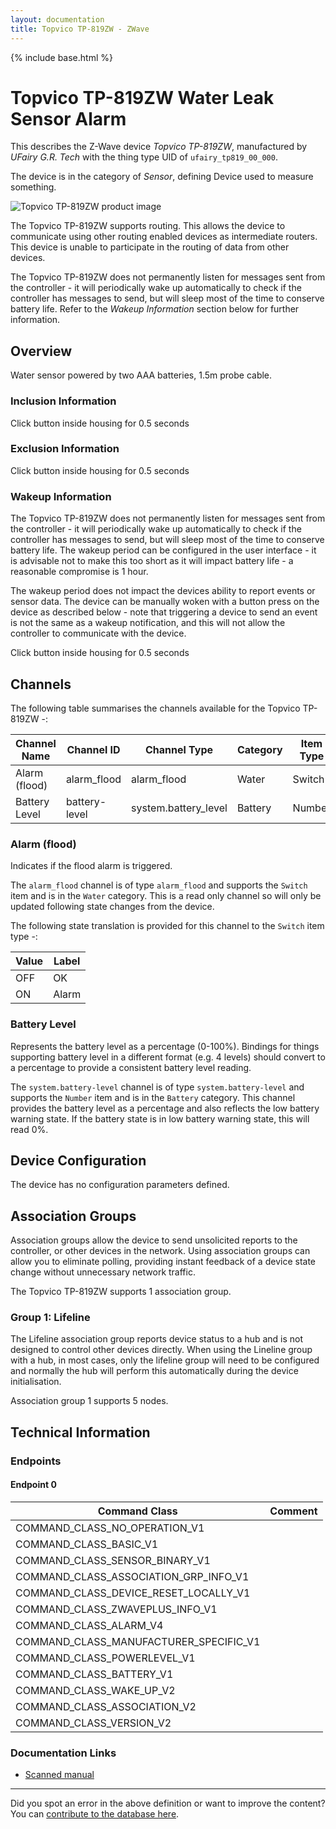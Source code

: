 ```yaml
---
layout: documentation
title: Topvico TP-819ZW - ZWave
---
```


{% include base.html %}

# Topvico TP-819ZW Water Leak Sensor Alarm
This describes the Z-Wave device *Topvico TP-819ZW*, manufactured by *UFairy G.R. Tech* with the thing type UID of ```ufairy_tp819_00_000```.

The device is in the category of *Sensor*, defining Device used to measure something.

![Topvico TP-819ZW product image](https://www.cd-jackson.com/zwave_device_uploads/909/909_default.jpg)


The Topvico TP-819ZW supports routing. This allows the device to communicate using other routing enabled devices as intermediate routers.  This device is unable to participate in the routing of data from other devices.

The Topvico TP-819ZW does not permanently listen for messages sent from the controller - it will periodically wake up automatically to check if the controller has messages to send, but will sleep most of the time to conserve battery life. Refer to the *Wakeup Information* section below for further information.

## Overview

Water sensor powered by two AAA batteries, 1.5m probe cable.

### Inclusion Information

Click button inside housing for 0.5 seconds

### Exclusion Information

Click button inside housing for 0.5 seconds

### Wakeup Information

The Topvico TP-819ZW does not permanently listen for messages sent from the controller - it will periodically wake up automatically to check if the controller has messages to send, but will sleep most of the time to conserve battery life. The wakeup period can be configured in the user interface - it is advisable not to make this too short as it will impact battery life - a reasonable compromise is 1 hour.

The wakeup period does not impact the devices ability to report events or sensor data. The device can be manually woken with a button press on the device as described below - note that triggering a device to send an event is not the same as a wakeup notification, and this will not allow the controller to communicate with the device.


Click button inside housing for 0.5 seconds

## Channels

The following table summarises the channels available for the Topvico TP-819ZW -:

| Channel Name | Channel ID | Channel Type | Category | Item Type |
|--------------|------------|--------------|----------|-----------|
| Alarm (flood) | alarm_flood | alarm_flood | Water | Switch | 
| Battery Level | battery-level | system.battery_level | Battery | Number |

### Alarm (flood)
Indicates if the flood alarm is triggered.

The ```alarm_flood``` channel is of type ```alarm_flood``` and supports the ```Switch``` item and is in the ```Water``` category. This is a read only channel so will only be updated following state changes from the device.

The following state translation is provided for this channel to the ```Switch``` item type -:

| Value | Label     |
|-------|-----------|
| OFF | OK |
| ON | Alarm |

### Battery Level
Represents the battery level as a percentage (0-100%). Bindings for things supporting battery level in a different format (e.g. 4 levels) should convert to a percentage to provide a consistent battery level reading.

The ```system.battery-level``` channel is of type ```system.battery-level``` and supports the ```Number``` item and is in the ```Battery``` category.
This channel provides the battery level as a percentage and also reflects the low battery warning state. If the battery state is in low battery warning state, this will read 0%.


## Device Configuration

The device has no configuration parameters defined.

## Association Groups

Association groups allow the device to send unsolicited reports to the controller, or other devices in the network. Using association groups can allow you to eliminate polling, providing instant feedback of a device state change without unnecessary network traffic.

The Topvico TP-819ZW supports 1 association group.

### Group 1: Lifeline

The Lifeline association group reports device status to a hub and is not designed to control other devices directly. When using the Lineline group with a hub, in most cases, only the lifeline group will need to be configured and normally the hub will perform this automatically during the device initialisation.

Association group 1 supports 5 nodes.

## Technical Information

### Endpoints

#### Endpoint 0

| Command Class | Comment |
|---------------|---------|
| COMMAND_CLASS_NO_OPERATION_V1| |
| COMMAND_CLASS_BASIC_V1| |
| COMMAND_CLASS_SENSOR_BINARY_V1| |
| COMMAND_CLASS_ASSOCIATION_GRP_INFO_V1| |
| COMMAND_CLASS_DEVICE_RESET_LOCALLY_V1| |
| COMMAND_CLASS_ZWAVEPLUS_INFO_V1| |
| COMMAND_CLASS_ALARM_V4| |
| COMMAND_CLASS_MANUFACTURER_SPECIFIC_V1| |
| COMMAND_CLASS_POWERLEVEL_V1| |
| COMMAND_CLASS_BATTERY_V1| |
| COMMAND_CLASS_WAKE_UP_V2| |
| COMMAND_CLASS_ASSOCIATION_V2| |
| COMMAND_CLASS_VERSION_V2| |

### Documentation Links

* [Scanned manual](https://www.cd-jackson.com/zwave_device_uploads/909/senzor.pdf)

---

Did you spot an error in the above definition or want to improve the content?
You can [contribute to the database here](http://www.cd-jackson.com/index.php/zwave/zwave-device-database/zwave-device-list/devicesummary/909).
